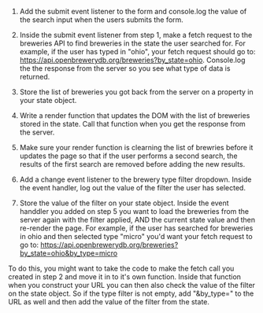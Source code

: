 1. Add the submit event listener to the form and console.log the value of the search input when the users submits the form.

2. Inside the submit event listener from step 1, make a fetch request to the breweries API to find breweries in the state the user searched for. For example, if the user has typed in "ohio", your fetch request should go to: https://api.openbrewerydb.org/breweries?by_state=ohio. Console.log the the response from the server so you see what type of data is returned.

3. Store the list of breweries you got back from the server on a property in your state object.

4. Write a render function that updates the DOM with the list of breweries stored in the state. Call that function when you get the response from the server. 
5. Make sure your render function is clearning the list of brewries before it updates the page so that if the user performs a second search, the results of the first search are removed before adding the new results.

5. Add a change event listener to the brewery type filter dropdown. Inside the event handler, log out the value of the filter the user has selected. 

6. Store the value of the filter on your state object. Inside the event handdler you added on step 5 you want to load the breweries from the server again with the filter applied, AND the current state value and then re-render the page. For example, if the user has searched for breweries in ohio and then selected type "micro" you'd want your fetch request to go to: https://api.openbrewerydb.org/breweries?by_state=ohio&by_type=micro

To do this, you might want to take the code to make the fetch call you created in step 2 and move it in to it's own function. Inside that function when you construct your URL you can then also check the value of the filter on the state object. So if the type filter is not empty, add "&by_type=" to the URL as well and then add the value of the filter from the state. 